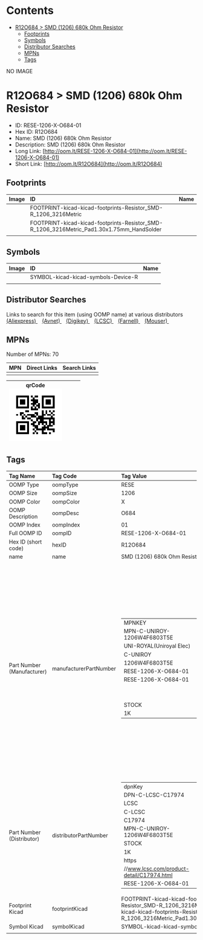 



Contents
========

* [R12O684 > SMD (1206) 680k Ohm Resistor](#r12o684--smd-1206-680k-ohm-resistor)
	* [Footprints](#footprints)
	* [Symbols](#symbols)
	* [Distributor Searches](#distributor-searches)
	* [MPNs](#mpns)
	* [Tags](#tags)
  
NO IMAGE  
# R12O684 > SMD (1206) 680k Ohm Resistor

- ID: RESE-1206-X-O684-01
- Hex ID: R12O684
- Name: SMD (1206) 680k Ohm Resistor
- Description: SMD (1206) 680k Ohm Resistor
- Long Link: [http://oom.lt/RESE-1206-X-O684-01](http://oom.lt/RESE-1206-X-O684-01)
- Short Link: [http://oom.lt/R12O684](http://oom.lt/R12O684)

## Footprints
  

|Image|ID|Name|
| :--- | :--- | :--- |
||FOOTPRINT-kicad-kicad-footprints-Resistor_SMD-R_1206_3216Metric||
||FOOTPRINT-kicad-kicad-footprints-Resistor_SMD-R_1206_3216Metric_Pad1.30x1.75mm_HandSolder||
||||

## Symbols
  

|Image|ID|Name|
| :--- | :--- | :--- |
|![]()|SYMBOL-kicad-kicad-symbols-Device-R||
||||

## Distributor Searches
  
Links to search for this item (using OOMP name) at various distributors  
[(Aliexpress) ](https://www.aliexpress.com/wholesale?SearchText=1117SMD+1206+680k+Ohm+Resistor)&nbsp;&nbsp;&nbsp;[(Avnet) ](https://www.avnet.com/shop/us/search/SMD+1206+680k+Ohm+Resistor)&nbsp;&nbsp;&nbsp;[(Digikey) ](https://www.digikey.co.uk/en/products/result?s=SMD+1206+680k+Ohm+Resistor)&nbsp;&nbsp;&nbsp;[(LCSC) ](https://www.lcsc.com/search?q=SMD+1206+680k+Ohm+Resistor)&nbsp;&nbsp;&nbsp;[(Farnell) ](https://uk.farnell.com/search?st=SMD+1206+680k+Ohm+Resistor)&nbsp;&nbsp;&nbsp;[(Mouser) ](https://www.mouser.com/c/?q=SMD+1206+680k+Ohm+Resistor)&nbsp;&nbsp;&nbsp;
## MPNs
  
Number of MPNs: 70  

|MPN|Direct Links|Search Links|
| :--- | :--- | :--- |
||||
  

|qrCode<br>[![](https://raw.githubusercontent.com/oomlout/oomlout_OOMP_parts_V2/main/RESE/1206/X/O684/01/qrCode_140.png)](https://github.com/oomlout/oomlout_OOMP_parts_V2/tree/main/RESE/1206/X/O684/01/qrCode.png)||||
| :---: | :---: | :---: | :---: |

## Tags
  

|Tag Name|Tag Code|Tag Value|
| :--- | :--- | :--- |
|OOMP Type|oompType|RESE|
|OOMP Size|oompSize|1206|
|OOMP Color|oompColor|X|
|OOMP Description|oompDesc|O684|
|OOMP Index|oompIndex|01|
|Full OOMP ID|oompID|RESE-1206-X-O684-01|
|Hex ID (short code)|hexID|R12O684|
|name|name|SMD (1206) 680k Ohm Resistor|
|Part Number (Manufacturer)|manufacturerPartNumber|<table><tr><td>MPNKEY</td></tr><tr><td> MPN-C-UNIROY-1206W4F6803T5E</td><td> MANUFACTURER</td></tr><tr><td> UNI-ROYAL(Uniroyal Elec)</td><td> MANUCODE</td></tr><tr><td> C-UNIROY</td><td> MPN</td></tr><tr><td> 1206W4F6803T5E</td><td> OOMPIDPARTIAL</td></tr><tr><td> RESE-1206-X-O684-01</td><td> OOMPID</td></tr><tr><td> RESE-1206-X-O684-01</td><td> LINK</td></tr><tr><td> </td><td> DESCRIPTION</td></tr><tr><td> </td><td> TAGS</td></tr><tr><td> STOCK</td></tr><tr><td>1K</td></tr></table></td><td> <table><tr><td>MPNKEY</td></tr><tr><td> MPN-C-UNIROY-1206W4J0684T5E</td><td> MANUFACTURER</td></tr><tr><td> UNI-ROYAL(Uniroyal Elec)</td><td> MANUCODE</td></tr><tr><td> C-UNIROY</td><td> MPN</td></tr><tr><td> 1206W4J0684T5E</td><td> OOMPIDPARTIAL</td></tr><tr><td> RESE-1206-X-O684-01</td><td> OOMPID</td></tr><tr><td> RESE-1206-X-O684-01</td><td> LINK</td></tr><tr><td> </td><td> DESCRIPTION</td></tr><tr><td> </td><td> TAGS</td></tr><tr><td> </td></tr></table></td><td> <table><tr><td>MPNKEY</td></tr><tr><td> MPN-C-LIZELE-CR1206F46803G</td><td> MANUFACTURER</td></tr><tr><td> LIZ Elec</td><td> MANUCODE</td></tr><tr><td> C-LIZELE</td><td> MPN</td></tr><tr><td> CR1206F46803G</td><td> OOMPIDPARTIAL</td></tr><tr><td> RESE-1206-X-O684-01</td><td> OOMPID</td></tr><tr><td> RESE-1206-X-O684-01</td><td> LINK</td></tr><tr><td> </td><td> DESCRIPTION</td></tr><tr><td> </td><td> TAGS</td></tr><tr><td> </td></tr></table></td><td> <table><tr><td>MPNKEY</td></tr><tr><td> MPN-C-LIZELE-CR1206J40684G</td><td> MANUFACTURER</td></tr><tr><td> LIZ Elec</td><td> MANUCODE</td></tr><tr><td> C-LIZELE</td><td> MPN</td></tr><tr><td> CR1206J40684G</td><td> OOMPIDPARTIAL</td></tr><tr><td> RESE-1206-X-O684-01</td><td> OOMPID</td></tr><tr><td> RESE-1206-X-O684-01</td><td> LINK</td></tr><tr><td> </td><td> DESCRIPTION</td></tr><tr><td> </td><td> TAGS</td></tr><tr><td> </td></tr></table></td><td> <table><tr><td>MPNKEY</td></tr><tr><td> MPN-C-RALEC-RTT066803FTP</td><td> MANUFACTURER</td></tr><tr><td> RALEC</td><td> MANUCODE</td></tr><tr><td> C-RALEC</td><td> MPN</td></tr><tr><td> RTT066803FTP</td><td> OOMPIDPARTIAL</td></tr><tr><td> RESE-1206-X-O684-01</td><td> OOMPID</td></tr><tr><td> RESE-1206-X-O684-01</td><td> LINK</td></tr><tr><td> </td><td> DESCRIPTION</td></tr><tr><td> </td><td> TAGS</td></tr><tr><td> STOCK</td></tr><tr><td>1K</td></tr></table></td><td> <table><tr><td>MPNKEY</td></tr><tr><td> MPN-C-RALEC-RTT06684JTP</td><td> MANUFACTURER</td></tr><tr><td> RALEC</td><td> MANUCODE</td></tr><tr><td> C-RALEC</td><td> MPN</td></tr><tr><td> RTT06684JTP</td><td> OOMPIDPARTIAL</td></tr><tr><td> RESE-1206-X-O684-01</td><td> OOMPID</td></tr><tr><td> RESE-1206-X-O684-01</td><td> LINK</td></tr><tr><td> </td><td> DESCRIPTION</td></tr><tr><td> </td><td> TAGS</td></tr><tr><td> STOCK</td></tr><tr><td>1K</td></tr></table></td><td> <table><tr><td>MPNKEY</td></tr><tr><td> MPN-C-YAGEO-RT1206BRD07680KL</td><td> MANUFACTURER</td></tr><tr><td> YAGEO</td><td> MANUCODE</td></tr><tr><td> C-YAGEO</td><td> MPN</td></tr><tr><td> RT1206BRD07680KL</td><td> OOMPIDPARTIAL</td></tr><tr><td> RESE-1206-X-O684-01</td><td> OOMPID</td></tr><tr><td> RESE-1206-X-O684-01</td><td> LINK</td></tr><tr><td> </td><td> DESCRIPTION</td></tr><tr><td> </td><td> TAGS</td></tr><tr><td> </td></tr></table></td><td> <table><tr><td>MPNKEY</td></tr><tr><td> MPN-C-YAGEO-RC1206JR-07680KL</td><td> MANUFACTURER</td></tr><tr><td> YAGEO</td><td> MANUCODE</td></tr><tr><td> C-YAGEO</td><td> MPN</td></tr><tr><td> RC1206JR-07680KL</td><td> OOMPIDPARTIAL</td></tr><tr><td> RESE-1206-X-O684-01</td><td> OOMPID</td></tr><tr><td> RESE-1206-X-O684-01</td><td> LINK</td></tr><tr><td> </td><td> DESCRIPTION</td></tr><tr><td> </td><td> TAGS</td></tr><tr><td> </td></tr></table></td><td> <table><tr><td>MPNKEY</td></tr><tr><td> MPN-C-YAGEO-RC1206FR-07680KL</td><td> MANUFACTURER</td></tr><tr><td> YAGEO</td><td> MANUCODE</td></tr><tr><td> C-YAGEO</td><td> MPN</td></tr><tr><td> RC1206FR-07680KL</td><td> OOMPIDPARTIAL</td></tr><tr><td> RESE-1206-X-O684-01</td><td> OOMPID</td></tr><tr><td> RESE-1206-X-O684-01</td><td> LINK</td></tr><tr><td> </td><td> DESCRIPTION</td></tr><tr><td> </td><td> TAGS</td></tr><tr><td> STOCK</td></tr><tr><td>1K</td></tr></table></td><td> <table><tr><td>MPNKEY</td></tr><tr><td> MPN-C-FHGUAN-RS-06K6803FT</td><td> MANUFACTURER</td></tr><tr><td> FH (Guangdong Fenghua Advanced Tech)</td><td> MANUCODE</td></tr><tr><td> C-FHGUAN</td><td> MPN</td></tr><tr><td> RS-06K6803FT</td><td> OOMPIDPARTIAL</td></tr><tr><td> RESE-1206-X-O684-01</td><td> OOMPID</td></tr><tr><td> RESE-1206-X-O684-01</td><td> LINK</td></tr><tr><td> </td><td> DESCRIPTION</td></tr><tr><td> </td><td> TAGS</td></tr><tr><td> </td></tr></table></td><td> <table><tr><td>MPNKEY</td></tr><tr><td> MPN-C-YAGEO-AC1206FR-07680KL</td><td> MANUFACTURER</td></tr><tr><td> YAGEO</td><td> MANUCODE</td></tr><tr><td> C-YAGEO</td><td> MPN</td></tr><tr><td> AC1206FR-07680KL</td><td> OOMPIDPARTIAL</td></tr><tr><td> RESE-1206-X-O684-01</td><td> OOMPID</td></tr><tr><td> RESE-1206-X-O684-01</td><td> LINK</td></tr><tr><td> </td><td> DESCRIPTION</td></tr><tr><td> </td><td> TAGS</td></tr><tr><td> STOCK</td></tr><tr><td>1K</td></tr></table></td><td> <table><tr><td>MPNKEY</td></tr><tr><td> MPN-C-WALSIN-WR12X6803FTL</td><td> MANUFACTURER</td></tr><tr><td> Walsin Tech Corp</td><td> MANUCODE</td></tr><tr><td> C-WALSIN</td><td> MPN</td></tr><tr><td> WR12X6803FTL</td><td> OOMPIDPARTIAL</td></tr><tr><td> RESE-1206-X-O684-01</td><td> OOMPID</td></tr><tr><td> RESE-1206-X-O684-01</td><td> LINK</td></tr><tr><td> </td><td> DESCRIPTION</td></tr><tr><td> </td><td> TAGS</td></tr><tr><td> STOCK</td></tr><tr><td>1K</td></tr></table></td><td> <table><tr><td>MPNKEY</td></tr><tr><td> MPN-C-WALSIN-WR12X684JTL</td><td> MANUFACTURER</td></tr><tr><td> Walsin Tech Corp</td><td> MANUCODE</td></tr><tr><td> C-WALSIN</td><td> MPN</td></tr><tr><td> WR12X684JTL</td><td> OOMPIDPARTIAL</td></tr><tr><td> RESE-1206-X-O684-01</td><td> OOMPID</td></tr><tr><td> RESE-1206-X-O684-01</td><td> LINK</td></tr><tr><td> </td><td> DESCRIPTION</td></tr><tr><td> </td><td> TAGS</td></tr><tr><td> </td></tr></table></td><td> <table><tr><td>MPNKEY</td></tr><tr><td> MPN-C-EVEROH-HR1206F680KP05</td><td> MANUFACTURER</td></tr><tr><td> Ever Ohms Tech</td><td> MANUCODE</td></tr><tr><td> C-EVEROH</td><td> MPN</td></tr><tr><td> HR1206F680KP05</td><td> OOMPIDPARTIAL</td></tr><tr><td> RESE-1206-X-O684-01</td><td> OOMPID</td></tr><tr><td> RESE-1206-X-O684-01</td><td> LINK</td></tr><tr><td> </td><td> DESCRIPTION</td></tr><tr><td> </td><td> TAGS</td></tr><tr><td> </td></tr></table></td><td> <table><tr><td>MPNKEY</td></tr><tr><td> MPN-C-TAITEC-RM12FTN6803</td><td> MANUFACTURER</td></tr><tr><td> TA-I Tech</td><td> MANUCODE</td></tr><tr><td> C-TAITEC</td><td> MPN</td></tr><tr><td> RM12FTN6803</td><td> OOMPIDPARTIAL</td></tr><tr><td> RESE-1206-X-O684-01</td><td> OOMPID</td></tr><tr><td> RESE-1206-X-O684-01</td><td> LINK</td></tr><tr><td> </td><td> DESCRIPTION</td></tr><tr><td> </td><td> TAGS</td></tr><tr><td> STOCK</td></tr><tr><td>1K</td></tr></table></td><td> <table><tr><td>MPNKEY</td></tr><tr><td> MPN-C-YAGEO-AC1206JR-07680KL</td><td> MANUFACTURER</td></tr><tr><td> YAGEO</td><td> MANUCODE</td></tr><tr><td> C-YAGEO</td><td> MPN</td></tr><tr><td> AC1206JR-07680KL</td><td> OOMPIDPARTIAL</td></tr><tr><td> RESE-1206-X-O684-01</td><td> OOMPID</td></tr><tr><td> RESE-1206-X-O684-01</td><td> LINK</td></tr><tr><td> </td><td> DESCRIPTION</td></tr><tr><td> </td><td> TAGS</td></tr><tr><td> STOCK</td></tr><tr><td>1K</td></tr></table></td><td> <table><tr><td>MPNKEY</td></tr><tr><td> MPN-C-TYOHM-RMC 1206 680K F N</td><td> MANUFACTURER</td></tr><tr><td> TyoHM</td><td> MANUCODE</td></tr><tr><td> C-TYOHM</td><td> MPN</td></tr><tr><td> RMC 1206 680K F N</td><td> OOMPIDPARTIAL</td></tr><tr><td> RESE-1206-X-O684-01</td><td> OOMPID</td></tr><tr><td> RESE-1206-X-O684-01</td><td> LINK</td></tr><tr><td> </td><td> DESCRIPTION</td></tr><tr><td> </td><td> TAGS</td></tr><tr><td> STOCK</td></tr><tr><td>1K</td></tr></table></td><td> <table><tr><td>MPNKEY</td></tr><tr><td> MPN-C-VIKING-CR-06JL7--680K</td><td> MANUFACTURER</td></tr><tr><td> Viking Tech</td><td> MANUCODE</td></tr><tr><td> C-VIKING</td><td> MPN</td></tr><tr><td> CR-06JL7--680K</td><td> OOMPIDPARTIAL</td></tr><tr><td> RESE-1206-X-O684-01</td><td> OOMPID</td></tr><tr><td> RESE-1206-X-O684-01</td><td> LINK</td></tr><tr><td> </td><td> DESCRIPTION</td></tr><tr><td> </td><td> TAGS</td></tr><tr><td> STOCK</td></tr><tr><td>1K</td></tr></table></td><td> <table><tr><td>MPNKEY</td></tr><tr><td> MPN-C-FHGUAN-RS-06K684JT</td><td> MANUFACTURER</td></tr><tr><td> FH (Guangdong Fenghua Advanced Tech)</td><td> MANUCODE</td></tr><tr><td> C-FHGUAN</td><td> MPN</td></tr><tr><td> RS-06K684JT</td><td> OOMPIDPARTIAL</td></tr><tr><td> RESE-1206-X-O684-01</td><td> OOMPID</td></tr><tr><td> RESE-1206-X-O684-01</td><td> LINK</td></tr><tr><td> </td><td> DESCRIPTION</td></tr><tr><td> </td><td> TAGS</td></tr><tr><td> STOCK</td></tr><tr><td>1K</td></tr></table></td><td> <table><tr><td>MPNKEY</td></tr><tr><td> MPN-C-VIKING-ARG06DTC6803</td><td> MANUFACTURER</td></tr><tr><td> Viking Tech</td><td> MANUCODE</td></tr><tr><td> C-VIKING</td><td> MPN</td></tr><tr><td> ARG06DTC6803</td><td> OOMPIDPARTIAL</td></tr><tr><td> RESE-1206-X-O684-01</td><td> OOMPID</td></tr><tr><td> RESE-1206-X-O684-01</td><td> LINK</td></tr><tr><td> </td><td> DESCRIPTION</td></tr><tr><td> </td><td> TAGS</td></tr><tr><td> </td></tr></table></td><td> <table><tr><td>MPNKEY</td></tr><tr><td> MPN-C-RESIST-AECR1206F680KK9</td><td> MANUFACTURER</td></tr><tr><td> Resistor.Today</td><td> MANUCODE</td></tr><tr><td> C-RESIST</td><td> MPN</td></tr><tr><td> AECR1206F680KK9</td><td> OOMPIDPARTIAL</td></tr><tr><td> RESE-1206-X-O684-01</td><td> OOMPID</td></tr><tr><td> RESE-1206-X-O684-01</td><td> LINK</td></tr><tr><td> </td><td> DESCRIPTION</td></tr><tr><td> </td><td> TAGS</td></tr><tr><td> STOCK</td></tr><tr><td>1K</td></tr></table></td><td> <table><tr><td>MPNKEY</td></tr><tr><td> MPN-C-UNIROY-TC0625B6803T5E</td><td> MANUFACTURER</td></tr><tr><td> UNI-ROYAL(Uniroyal Elec)</td><td> MANUCODE</td></tr><tr><td> C-UNIROY</td><td> MPN</td></tr><tr><td> TC0625B6803T5E</td><td> OOMPIDPARTIAL</td></tr><tr><td> RESE-1206-X-O684-01</td><td> OOMPID</td></tr><tr><td> RESE-1206-X-O684-01</td><td> LINK</td></tr><tr><td> </td><td> DESCRIPTION</td></tr><tr><td> </td><td> TAGS</td></tr><tr><td> </td></tr></table></td><td> <table><tr><td>MPNKEY</td></tr><tr><td> MPN-C-UNIROY-TC0625B6803T5K</td><td> MANUFACTURER</td></tr><tr><td> UNI-ROYAL(Uniroyal Elec)</td><td> MANUCODE</td></tr><tr><td> C-UNIROY</td><td> MPN</td></tr><tr><td> TC0625B6803T5K</td><td> OOMPIDPARTIAL</td></tr><tr><td> RESE-1206-X-O684-01</td><td> OOMPID</td></tr><tr><td> RESE-1206-X-O684-01</td><td> LINK</td></tr><tr><td> </td><td> DESCRIPTION</td></tr><tr><td> </td><td> TAGS</td></tr><tr><td> </td></tr></table></td><td> <table><tr><td>MPNKEY</td></tr><tr><td> MPN-C-YAGEO-RV1206FR-07680KL</td><td> MANUFACTURER</td></tr><tr><td> YAGEO</td><td> MANUCODE</td></tr><tr><td> C-YAGEO</td><td> MPN</td></tr><tr><td> RV1206FR-07680KL</td><td> OOMPIDPARTIAL</td></tr><tr><td> RESE-1206-X-O684-01</td><td> OOMPID</td></tr><tr><td> RESE-1206-X-O684-01</td><td> LINK</td></tr><tr><td> </td><td> DESCRIPTION</td></tr><tr><td> </td><td> TAGS</td></tr><tr><td> STOCK</td></tr><tr><td>1K</td></tr></table></td><td> <table><tr><td>MPNKEY</td></tr><tr><td> MPN-C-SUSUMU-RGV3216P-6803-B-T1</td><td> MANUFACTURER</td></tr><tr><td> SUSUMU</td><td> MANUCODE</td></tr><tr><td> C-SUSUMU</td><td> MPN</td></tr><tr><td> RGV3216P-6803-B-T1</td><td> OOMPIDPARTIAL</td></tr><tr><td> RESE-1206-X-O684-01</td><td> OOMPID</td></tr><tr><td> RESE-1206-X-O684-01</td><td> LINK</td></tr><tr><td> </td><td> DESCRIPTION</td></tr><tr><td> </td><td> TAGS</td></tr><tr><td> </td></tr></table></td><td> <table><tr><td>MPNKEY</td></tr><tr><td> MPN-C-VISHAY-TNPW1206680KFHEA</td><td> MANUFACTURER</td></tr><tr><td> Vishay Intertech</td><td> MANUCODE</td></tr><tr><td> C-VISHAY</td><td> MPN</td></tr><tr><td> TNPW1206680KFHEA</td><td> OOMPIDPARTIAL</td></tr><tr><td> RESE-1206-X-O684-01</td><td> OOMPID</td></tr><tr><td> RESE-1206-X-O684-01</td><td> LINK</td></tr><tr><td> </td><td> DESCRIPTION</td></tr><tr><td> </td><td> TAGS</td></tr><tr><td> </td></tr></table></td><td> <table><tr><td>MPNKEY</td></tr><tr><td> MPN-C-SUSUMU-RG3216N-6803-B-T5</td><td> MANUFACTURER</td></tr><tr><td> SUSUMU</td><td> MANUCODE</td></tr><tr><td> C-SUSUMU</td><td> MPN</td></tr><tr><td> RG3216N-6803-B-T5</td><td> OOMPIDPARTIAL</td></tr><tr><td> RESE-1206-X-O684-01</td><td> OOMPID</td></tr><tr><td> RESE-1206-X-O684-01</td><td> LINK</td></tr><tr><td> </td><td> DESCRIPTION</td></tr><tr><td> </td><td> TAGS</td></tr><tr><td> </td></tr></table></td><td> <table><tr><td>MPNKEY</td></tr><tr><td> MPN-C-PANASO-ERA-8AEB684V</td><td> MANUFACTURER</td></tr><tr><td> PANASONIC</td><td> MANUCODE</td></tr><tr><td> C-PANASO</td><td> MPN</td></tr><tr><td> ERA-8AEB684V</td><td> OOMPIDPARTIAL</td></tr><tr><td> RESE-1206-X-O684-01</td><td> OOMPID</td></tr><tr><td> RESE-1206-X-O684-01</td><td> LINK</td></tr><tr><td> </td><td> DESCRIPTION</td></tr><tr><td> </td><td> TAGS</td></tr><tr><td> </td></tr></table></td><td> <table><tr><td>MPNKEY</td></tr><tr><td> MPN-C-PANASO-ERJ-P08J684V</td><td> MANUFACTURER</td></tr><tr><td> PANASONIC</td><td> MANUCODE</td></tr><tr><td> C-PANASO</td><td> MPN</td></tr><tr><td> ERJ-P08J684V</td><td> OOMPIDPARTIAL</td></tr><tr><td> RESE-1206-X-O684-01</td><td> OOMPID</td></tr><tr><td> RESE-1206-X-O684-01</td><td> LINK</td></tr><tr><td> </td><td> DESCRIPTION</td></tr><tr><td> </td><td> TAGS</td></tr><tr><td> </td></tr></table></td><td> <table><tr><td>MPNKEY</td></tr><tr><td> MPN-C-TECONN-CRGCQ1206J680K</td><td> MANUFACTURER</td></tr><tr><td> TE Connectivity</td><td> MANUCODE</td></tr><tr><td> C-TECONN</td><td> MPN</td></tr><tr><td> CRGCQ1206J680K</td><td> OOMPIDPARTIAL</td></tr><tr><td> RESE-1206-X-O684-01</td><td> OOMPID</td></tr><tr><td> RESE-1206-X-O684-01</td><td> LINK</td></tr><tr><td> </td><td> DESCRIPTION</td></tr><tr><td> </td><td> TAGS</td></tr><tr><td> </td></tr></table></td><td> <table><tr><td>MPNKEY</td></tr><tr><td> MPN-C-TECONN-CRGCQ1206F680K</td><td> MANUFACTURER</td></tr><tr><td> TE Connectivity</td><td> MANUCODE</td></tr><tr><td> C-TECONN</td><td> MPN</td></tr><tr><td> CRGCQ1206F680K</td><td> OOMPIDPARTIAL</td></tr><tr><td> RESE-1206-X-O684-01</td><td> OOMPID</td></tr><tr><td> RESE-1206-X-O684-01</td><td> LINK</td></tr><tr><td> </td><td> DESCRIPTION</td></tr><tr><td> </td><td> TAGS</td></tr><tr><td> </td></tr></table></td><td> <table><tr><td>MPNKEY</td></tr><tr><td> MPN-C-TECONN-CRG1206F680K</td><td> MANUFACTURER</td></tr><tr><td> TE Connectivity</td><td> MANUCODE</td></tr><tr><td> C-TECONN</td><td> MPN</td></tr><tr><td> CRG1206F680K</td><td> OOMPIDPARTIAL</td></tr><tr><td> RESE-1206-X-O684-01</td><td> OOMPID</td></tr><tr><td> RESE-1206-X-O684-01</td><td> LINK</td></tr><tr><td> </td><td> DESCRIPTION</td></tr><tr><td> </td><td> TAGS</td></tr><tr><td> </td></tr></table></td><td> <table><tr><td>MPNKEY</td></tr><tr><td> MPN-C-TECONN-CRGH1206J680K</td><td> MANUFACTURER</td></tr><tr><td> TE Connectivity</td><td> MANUCODE</td></tr><tr><td> C-TECONN</td><td> MPN</td></tr><tr><td> CRGH1206J680K</td><td> OOMPIDPARTIAL</td></tr><tr><td> RESE-1206-X-O684-01</td><td> OOMPID</td></tr><tr><td> RESE-1206-X-O684-01</td><td> LINK</td></tr><tr><td> </td><td> DESCRIPTION</td></tr><tr><td> </td><td> TAGS</td></tr><tr><td> </td></tr></table></td><td> <table><tr><td>MPNKEY</td></tr><tr><td> MPN-C-ROHMSE-ESR18EZPF6803</td><td> MANUFACTURER</td></tr><tr><td> ROHM Semicon</td><td> MANUCODE</td></tr><tr><td> C-ROHMSE</td><td> MPN</td></tr><tr><td> ESR18EZPF6803</td><td> OOMPIDPARTIAL</td></tr><tr><td> RESE-1206-X-O684-01</td><td> OOMPID</td></tr><tr><td> RESE-1206-X-O684-01</td><td> LINK</td></tr><tr><td> </td><td> DESCRIPTION</td></tr><tr><td> </td><td> TAGS</td></tr><tr><td> </td></tr></table></td><td> <table><tr><td>MPNKEY</td></tr><tr><td> MPN-C-ROHMSE-ESR18EZPJ684</td><td> MANUFACTURER</td></tr><tr><td> ROHM Semicon</td><td> MANUCODE</td></tr><tr><td> C-ROHMSE</td><td> MPN</td></tr><tr><td> ESR18EZPJ684</td><td> OOMPIDPARTIAL</td></tr><tr><td> RESE-1206-X-O684-01</td><td> OOMPID</td></tr><tr><td> RESE-1206-X-O684-01</td><td> LINK</td></tr><tr><td> </td><td> DESCRIPTION</td></tr><tr><td> </td><td> TAGS</td></tr><tr><td> </td></tr></table></td><td> <table><tr><td>MPNKEY</td></tr><tr><td> MPN-C-UNIROY-1206W4F6803T5E</td><td> MANUFACTURER</td></tr><tr><td> UNI-ROYAL(Uniroyal Elec)</td><td> MANUCODE</td></tr><tr><td> C-UNIROY</td><td> MPN</td></tr><tr><td> 1206W4F6803T5E</td><td> OOMPIDPARTIAL</td></tr><tr><td> RESE-1206-X-O684-01</td><td> OOMPID</td></tr><tr><td> RESE-1206-X-O684-01</td><td> LINK</td></tr><tr><td> </td><td> DESCRIPTION</td></tr><tr><td> </td><td> TAGS</td></tr><tr><td> STOCK</td></tr><tr><td>1K</td></tr></table></td><td> <table><tr><td>MPNKEY</td></tr><tr><td> MPN-C-UNIROY-1206W4J0684T5E</td><td> MANUFACTURER</td></tr><tr><td> UNI-ROYAL(Uniroyal Elec)</td><td> MANUCODE</td></tr><tr><td> C-UNIROY</td><td> MPN</td></tr><tr><td> 1206W4J0684T5E</td><td> OOMPIDPARTIAL</td></tr><tr><td> RESE-1206-X-O684-01</td><td> OOMPID</td></tr><tr><td> RESE-1206-X-O684-01</td><td> LINK</td></tr><tr><td> </td><td> DESCRIPTION</td></tr><tr><td> </td><td> TAGS</td></tr><tr><td> </td></tr></table></td><td> <table><tr><td>MPNKEY</td></tr><tr><td> MPN-C-LIZELE-CR1206F46803G</td><td> MANUFACTURER</td></tr><tr><td> LIZ Elec</td><td> MANUCODE</td></tr><tr><td> C-LIZELE</td><td> MPN</td></tr><tr><td> CR1206F46803G</td><td> OOMPIDPARTIAL</td></tr><tr><td> RESE-1206-X-O684-01</td><td> OOMPID</td></tr><tr><td> RESE-1206-X-O684-01</td><td> LINK</td></tr><tr><td> </td><td> DESCRIPTION</td></tr><tr><td> </td><td> TAGS</td></tr><tr><td> </td></tr></table></td><td> <table><tr><td>MPNKEY</td></tr><tr><td> MPN-C-LIZELE-CR1206J40684G</td><td> MANUFACTURER</td></tr><tr><td> LIZ Elec</td><td> MANUCODE</td></tr><tr><td> C-LIZELE</td><td> MPN</td></tr><tr><td> CR1206J40684G</td><td> OOMPIDPARTIAL</td></tr><tr><td> RESE-1206-X-O684-01</td><td> OOMPID</td></tr><tr><td> RESE-1206-X-O684-01</td><td> LINK</td></tr><tr><td> </td><td> DESCRIPTION</td></tr><tr><td> </td><td> TAGS</td></tr><tr><td> </td></tr></table></td><td> <table><tr><td>MPNKEY</td></tr><tr><td> MPN-C-RALEC-RTT066803FTP</td><td> MANUFACTURER</td></tr><tr><td> RALEC</td><td> MANUCODE</td></tr><tr><td> C-RALEC</td><td> MPN</td></tr><tr><td> RTT066803FTP</td><td> OOMPIDPARTIAL</td></tr><tr><td> RESE-1206-X-O684-01</td><td> OOMPID</td></tr><tr><td> RESE-1206-X-O684-01</td><td> LINK</td></tr><tr><td> </td><td> DESCRIPTION</td></tr><tr><td> </td><td> TAGS</td></tr><tr><td> STOCK</td></tr><tr><td>1K</td></tr></table></td><td> <table><tr><td>MPNKEY</td></tr><tr><td> MPN-C-RALEC-RTT06684JTP</td><td> MANUFACTURER</td></tr><tr><td> RALEC</td><td> MANUCODE</td></tr><tr><td> C-RALEC</td><td> MPN</td></tr><tr><td> RTT06684JTP</td><td> OOMPIDPARTIAL</td></tr><tr><td> RESE-1206-X-O684-01</td><td> OOMPID</td></tr><tr><td> RESE-1206-X-O684-01</td><td> LINK</td></tr><tr><td> </td><td> DESCRIPTION</td></tr><tr><td> </td><td> TAGS</td></tr><tr><td> STOCK</td></tr><tr><td>1K</td></tr></table></td><td> <table><tr><td>MPNKEY</td></tr><tr><td> MPN-C-YAGEO-RT1206BRD07680KL</td><td> MANUFACTURER</td></tr><tr><td> YAGEO</td><td> MANUCODE</td></tr><tr><td> C-YAGEO</td><td> MPN</td></tr><tr><td> RT1206BRD07680KL</td><td> OOMPIDPARTIAL</td></tr><tr><td> RESE-1206-X-O684-01</td><td> OOMPID</td></tr><tr><td> RESE-1206-X-O684-01</td><td> LINK</td></tr><tr><td> </td><td> DESCRIPTION</td></tr><tr><td> </td><td> TAGS</td></tr><tr><td> </td></tr></table></td><td> <table><tr><td>MPNKEY</td></tr><tr><td> MPN-C-YAGEO-RC1206JR-07680KL</td><td> MANUFACTURER</td></tr><tr><td> YAGEO</td><td> MANUCODE</td></tr><tr><td> C-YAGEO</td><td> MPN</td></tr><tr><td> RC1206JR-07680KL</td><td> OOMPIDPARTIAL</td></tr><tr><td> RESE-1206-X-O684-01</td><td> OOMPID</td></tr><tr><td> RESE-1206-X-O684-01</td><td> LINK</td></tr><tr><td> </td><td> DESCRIPTION</td></tr><tr><td> </td><td> TAGS</td></tr><tr><td> </td></tr></table></td><td> <table><tr><td>MPNKEY</td></tr><tr><td> MPN-C-YAGEO-RC1206FR-07680KL</td><td> MANUFACTURER</td></tr><tr><td> YAGEO</td><td> MANUCODE</td></tr><tr><td> C-YAGEO</td><td> MPN</td></tr><tr><td> RC1206FR-07680KL</td><td> OOMPIDPARTIAL</td></tr><tr><td> RESE-1206-X-O684-01</td><td> OOMPID</td></tr><tr><td> RESE-1206-X-O684-01</td><td> LINK</td></tr><tr><td> </td><td> DESCRIPTION</td></tr><tr><td> </td><td> TAGS</td></tr><tr><td> STOCK</td></tr><tr><td>1K</td></tr></table></td><td> <table><tr><td>MPNKEY</td></tr><tr><td> MPN-C-FHGUAN-RS-06K6803FT</td><td> MANUFACTURER</td></tr><tr><td> FH (Guangdong Fenghua Advanced Tech)</td><td> MANUCODE</td></tr><tr><td> C-FHGUAN</td><td> MPN</td></tr><tr><td> RS-06K6803FT</td><td> OOMPIDPARTIAL</td></tr><tr><td> RESE-1206-X-O684-01</td><td> OOMPID</td></tr><tr><td> RESE-1206-X-O684-01</td><td> LINK</td></tr><tr><td> </td><td> DESCRIPTION</td></tr><tr><td> </td><td> TAGS</td></tr><tr><td> </td></tr></table></td><td> <table><tr><td>MPNKEY</td></tr><tr><td> MPN-C-YAGEO-AC1206FR-07680KL</td><td> MANUFACTURER</td></tr><tr><td> YAGEO</td><td> MANUCODE</td></tr><tr><td> C-YAGEO</td><td> MPN</td></tr><tr><td> AC1206FR-07680KL</td><td> OOMPIDPARTIAL</td></tr><tr><td> RESE-1206-X-O684-01</td><td> OOMPID</td></tr><tr><td> RESE-1206-X-O684-01</td><td> LINK</td></tr><tr><td> </td><td> DESCRIPTION</td></tr><tr><td> </td><td> TAGS</td></tr><tr><td> STOCK</td></tr><tr><td>1K</td></tr></table></td><td> <table><tr><td>MPNKEY</td></tr><tr><td> MPN-C-WALSIN-WR12X6803FTL</td><td> MANUFACTURER</td></tr><tr><td> Walsin Tech Corp</td><td> MANUCODE</td></tr><tr><td> C-WALSIN</td><td> MPN</td></tr><tr><td> WR12X6803FTL</td><td> OOMPIDPARTIAL</td></tr><tr><td> RESE-1206-X-O684-01</td><td> OOMPID</td></tr><tr><td> RESE-1206-X-O684-01</td><td> LINK</td></tr><tr><td> </td><td> DESCRIPTION</td></tr><tr><td> </td><td> TAGS</td></tr><tr><td> STOCK</td></tr><tr><td>1K</td></tr></table></td><td> <table><tr><td>MPNKEY</td></tr><tr><td> MPN-C-WALSIN-WR12X684JTL</td><td> MANUFACTURER</td></tr><tr><td> Walsin Tech Corp</td><td> MANUCODE</td></tr><tr><td> C-WALSIN</td><td> MPN</td></tr><tr><td> WR12X684JTL</td><td> OOMPIDPARTIAL</td></tr><tr><td> RESE-1206-X-O684-01</td><td> OOMPID</td></tr><tr><td> RESE-1206-X-O684-01</td><td> LINK</td></tr><tr><td> </td><td> DESCRIPTION</td></tr><tr><td> </td><td> TAGS</td></tr><tr><td> </td></tr></table></td><td> <table><tr><td>MPNKEY</td></tr><tr><td> MPN-C-EVEROH-HR1206F680KP05</td><td> MANUFACTURER</td></tr><tr><td> Ever Ohms Tech</td><td> MANUCODE</td></tr><tr><td> C-EVEROH</td><td> MPN</td></tr><tr><td> HR1206F680KP05</td><td> OOMPIDPARTIAL</td></tr><tr><td> RESE-1206-X-O684-01</td><td> OOMPID</td></tr><tr><td> RESE-1206-X-O684-01</td><td> LINK</td></tr><tr><td> </td><td> DESCRIPTION</td></tr><tr><td> </td><td> TAGS</td></tr><tr><td> </td></tr></table></td><td> <table><tr><td>MPNKEY</td></tr><tr><td> MPN-C-TAITEC-RM12FTN6803</td><td> MANUFACTURER</td></tr><tr><td> TA-I Tech</td><td> MANUCODE</td></tr><tr><td> C-TAITEC</td><td> MPN</td></tr><tr><td> RM12FTN6803</td><td> OOMPIDPARTIAL</td></tr><tr><td> RESE-1206-X-O684-01</td><td> OOMPID</td></tr><tr><td> RESE-1206-X-O684-01</td><td> LINK</td></tr><tr><td> </td><td> DESCRIPTION</td></tr><tr><td> </td><td> TAGS</td></tr><tr><td> STOCK</td></tr><tr><td>1K</td></tr></table></td><td> <table><tr><td>MPNKEY</td></tr><tr><td> MPN-C-YAGEO-AC1206JR-07680KL</td><td> MANUFACTURER</td></tr><tr><td> YAGEO</td><td> MANUCODE</td></tr><tr><td> C-YAGEO</td><td> MPN</td></tr><tr><td> AC1206JR-07680KL</td><td> OOMPIDPARTIAL</td></tr><tr><td> RESE-1206-X-O684-01</td><td> OOMPID</td></tr><tr><td> RESE-1206-X-O684-01</td><td> LINK</td></tr><tr><td> </td><td> DESCRIPTION</td></tr><tr><td> </td><td> TAGS</td></tr><tr><td> STOCK</td></tr><tr><td>1K</td></tr></table></td><td> <table><tr><td>MPNKEY</td></tr><tr><td> MPN-C-TYOHM-RMC 1206 680K F N</td><td> MANUFACTURER</td></tr><tr><td> TyoHM</td><td> MANUCODE</td></tr><tr><td> C-TYOHM</td><td> MPN</td></tr><tr><td> RMC 1206 680K F N</td><td> OOMPIDPARTIAL</td></tr><tr><td> RESE-1206-X-O684-01</td><td> OOMPID</td></tr><tr><td> RESE-1206-X-O684-01</td><td> LINK</td></tr><tr><td> </td><td> DESCRIPTION</td></tr><tr><td> </td><td> TAGS</td></tr><tr><td> STOCK</td></tr><tr><td>1K</td></tr></table></td><td> <table><tr><td>MPNKEY</td></tr><tr><td> MPN-C-VIKING-CR-06JL7--680K</td><td> MANUFACTURER</td></tr><tr><td> Viking Tech</td><td> MANUCODE</td></tr><tr><td> C-VIKING</td><td> MPN</td></tr><tr><td> CR-06JL7--680K</td><td> OOMPIDPARTIAL</td></tr><tr><td> RESE-1206-X-O684-01</td><td> OOMPID</td></tr><tr><td> RESE-1206-X-O684-01</td><td> LINK</td></tr><tr><td> </td><td> DESCRIPTION</td></tr><tr><td> </td><td> TAGS</td></tr><tr><td> STOCK</td></tr><tr><td>1K</td></tr></table></td><td> <table><tr><td>MPNKEY</td></tr><tr><td> MPN-C-FHGUAN-RS-06K684JT</td><td> MANUFACTURER</td></tr><tr><td> FH (Guangdong Fenghua Advanced Tech)</td><td> MANUCODE</td></tr><tr><td> C-FHGUAN</td><td> MPN</td></tr><tr><td> RS-06K684JT</td><td> OOMPIDPARTIAL</td></tr><tr><td> RESE-1206-X-O684-01</td><td> OOMPID</td></tr><tr><td> RESE-1206-X-O684-01</td><td> LINK</td></tr><tr><td> </td><td> DESCRIPTION</td></tr><tr><td> </td><td> TAGS</td></tr><tr><td> STOCK</td></tr><tr><td>1K</td></tr></table></td><td> <table><tr><td>MPNKEY</td></tr><tr><td> MPN-C-VIKING-ARG06DTC6803</td><td> MANUFACTURER</td></tr><tr><td> Viking Tech</td><td> MANUCODE</td></tr><tr><td> C-VIKING</td><td> MPN</td></tr><tr><td> ARG06DTC6803</td><td> OOMPIDPARTIAL</td></tr><tr><td> RESE-1206-X-O684-01</td><td> OOMPID</td></tr><tr><td> RESE-1206-X-O684-01</td><td> LINK</td></tr><tr><td> </td><td> DESCRIPTION</td></tr><tr><td> </td><td> TAGS</td></tr><tr><td> </td></tr></table></td><td> <table><tr><td>MPNKEY</td></tr><tr><td> MPN-C-RESIST-AECR1206F680KK9</td><td> MANUFACTURER</td></tr><tr><td> Resistor.Today</td><td> MANUCODE</td></tr><tr><td> C-RESIST</td><td> MPN</td></tr><tr><td> AECR1206F680KK9</td><td> OOMPIDPARTIAL</td></tr><tr><td> RESE-1206-X-O684-01</td><td> OOMPID</td></tr><tr><td> RESE-1206-X-O684-01</td><td> LINK</td></tr><tr><td> </td><td> DESCRIPTION</td></tr><tr><td> </td><td> TAGS</td></tr><tr><td> STOCK</td></tr><tr><td>1K</td></tr></table></td><td> <table><tr><td>MPNKEY</td></tr><tr><td> MPN-C-UNIROY-TC0625B6803T5E</td><td> MANUFACTURER</td></tr><tr><td> UNI-ROYAL(Uniroyal Elec)</td><td> MANUCODE</td></tr><tr><td> C-UNIROY</td><td> MPN</td></tr><tr><td> TC0625B6803T5E</td><td> OOMPIDPARTIAL</td></tr><tr><td> RESE-1206-X-O684-01</td><td> OOMPID</td></tr><tr><td> RESE-1206-X-O684-01</td><td> LINK</td></tr><tr><td> </td><td> DESCRIPTION</td></tr><tr><td> </td><td> TAGS</td></tr><tr><td> </td></tr></table></td><td> <table><tr><td>MPNKEY</td></tr><tr><td> MPN-C-UNIROY-TC0625B6803T5K</td><td> MANUFACTURER</td></tr><tr><td> UNI-ROYAL(Uniroyal Elec)</td><td> MANUCODE</td></tr><tr><td> C-UNIROY</td><td> MPN</td></tr><tr><td> TC0625B6803T5K</td><td> OOMPIDPARTIAL</td></tr><tr><td> RESE-1206-X-O684-01</td><td> OOMPID</td></tr><tr><td> RESE-1206-X-O684-01</td><td> LINK</td></tr><tr><td> </td><td> DESCRIPTION</td></tr><tr><td> </td><td> TAGS</td></tr><tr><td> </td></tr></table></td><td> <table><tr><td>MPNKEY</td></tr><tr><td> MPN-C-YAGEO-RV1206FR-07680KL</td><td> MANUFACTURER</td></tr><tr><td> YAGEO</td><td> MANUCODE</td></tr><tr><td> C-YAGEO</td><td> MPN</td></tr><tr><td> RV1206FR-07680KL</td><td> OOMPIDPARTIAL</td></tr><tr><td> RESE-1206-X-O684-01</td><td> OOMPID</td></tr><tr><td> RESE-1206-X-O684-01</td><td> LINK</td></tr><tr><td> </td><td> DESCRIPTION</td></tr><tr><td> </td><td> TAGS</td></tr><tr><td> STOCK</td></tr><tr><td>1K</td></tr></table></td><td> <table><tr><td>MPNKEY</td></tr><tr><td> MPN-C-SUSUMU-RGV3216P-6803-B-T1</td><td> MANUFACTURER</td></tr><tr><td> SUSUMU</td><td> MANUCODE</td></tr><tr><td> C-SUSUMU</td><td> MPN</td></tr><tr><td> RGV3216P-6803-B-T1</td><td> OOMPIDPARTIAL</td></tr><tr><td> RESE-1206-X-O684-01</td><td> OOMPID</td></tr><tr><td> RESE-1206-X-O684-01</td><td> LINK</td></tr><tr><td> </td><td> DESCRIPTION</td></tr><tr><td> </td><td> TAGS</td></tr><tr><td> </td></tr></table></td><td> <table><tr><td>MPNKEY</td></tr><tr><td> MPN-C-VISHAY-TNPW1206680KFHEA</td><td> MANUFACTURER</td></tr><tr><td> Vishay Intertech</td><td> MANUCODE</td></tr><tr><td> C-VISHAY</td><td> MPN</td></tr><tr><td> TNPW1206680KFHEA</td><td> OOMPIDPARTIAL</td></tr><tr><td> RESE-1206-X-O684-01</td><td> OOMPID</td></tr><tr><td> RESE-1206-X-O684-01</td><td> LINK</td></tr><tr><td> </td><td> DESCRIPTION</td></tr><tr><td> </td><td> TAGS</td></tr><tr><td> </td></tr></table></td><td> <table><tr><td>MPNKEY</td></tr><tr><td> MPN-C-SUSUMU-RG3216N-6803-B-T5</td><td> MANUFACTURER</td></tr><tr><td> SUSUMU</td><td> MANUCODE</td></tr><tr><td> C-SUSUMU</td><td> MPN</td></tr><tr><td> RG3216N-6803-B-T5</td><td> OOMPIDPARTIAL</td></tr><tr><td> RESE-1206-X-O684-01</td><td> OOMPID</td></tr><tr><td> RESE-1206-X-O684-01</td><td> LINK</td></tr><tr><td> </td><td> DESCRIPTION</td></tr><tr><td> </td><td> TAGS</td></tr><tr><td> </td></tr></table></td><td> <table><tr><td>MPNKEY</td></tr><tr><td> MPN-C-PANASO-ERA-8AEB684V</td><td> MANUFACTURER</td></tr><tr><td> PANASONIC</td><td> MANUCODE</td></tr><tr><td> C-PANASO</td><td> MPN</td></tr><tr><td> ERA-8AEB684V</td><td> OOMPIDPARTIAL</td></tr><tr><td> RESE-1206-X-O684-01</td><td> OOMPID</td></tr><tr><td> RESE-1206-X-O684-01</td><td> LINK</td></tr><tr><td> </td><td> DESCRIPTION</td></tr><tr><td> </td><td> TAGS</td></tr><tr><td> </td></tr></table></td><td> <table><tr><td>MPNKEY</td></tr><tr><td> MPN-C-PANASO-ERJ-P08J684V</td><td> MANUFACTURER</td></tr><tr><td> PANASONIC</td><td> MANUCODE</td></tr><tr><td> C-PANASO</td><td> MPN</td></tr><tr><td> ERJ-P08J684V</td><td> OOMPIDPARTIAL</td></tr><tr><td> RESE-1206-X-O684-01</td><td> OOMPID</td></tr><tr><td> RESE-1206-X-O684-01</td><td> LINK</td></tr><tr><td> </td><td> DESCRIPTION</td></tr><tr><td> </td><td> TAGS</td></tr><tr><td> </td></tr></table></td><td> <table><tr><td>MPNKEY</td></tr><tr><td> MPN-C-TECONN-CRGCQ1206J680K</td><td> MANUFACTURER</td></tr><tr><td> TE Connectivity</td><td> MANUCODE</td></tr><tr><td> C-TECONN</td><td> MPN</td></tr><tr><td> CRGCQ1206J680K</td><td> OOMPIDPARTIAL</td></tr><tr><td> RESE-1206-X-O684-01</td><td> OOMPID</td></tr><tr><td> RESE-1206-X-O684-01</td><td> LINK</td></tr><tr><td> </td><td> DESCRIPTION</td></tr><tr><td> </td><td> TAGS</td></tr><tr><td> </td></tr></table></td><td> <table><tr><td>MPNKEY</td></tr><tr><td> MPN-C-TECONN-CRGCQ1206F680K</td><td> MANUFACTURER</td></tr><tr><td> TE Connectivity</td><td> MANUCODE</td></tr><tr><td> C-TECONN</td><td> MPN</td></tr><tr><td> CRGCQ1206F680K</td><td> OOMPIDPARTIAL</td></tr><tr><td> RESE-1206-X-O684-01</td><td> OOMPID</td></tr><tr><td> RESE-1206-X-O684-01</td><td> LINK</td></tr><tr><td> </td><td> DESCRIPTION</td></tr><tr><td> </td><td> TAGS</td></tr><tr><td> </td></tr></table></td><td> <table><tr><td>MPNKEY</td></tr><tr><td> MPN-C-TECONN-CRG1206F680K</td><td> MANUFACTURER</td></tr><tr><td> TE Connectivity</td><td> MANUCODE</td></tr><tr><td> C-TECONN</td><td> MPN</td></tr><tr><td> CRG1206F680K</td><td> OOMPIDPARTIAL</td></tr><tr><td> RESE-1206-X-O684-01</td><td> OOMPID</td></tr><tr><td> RESE-1206-X-O684-01</td><td> LINK</td></tr><tr><td> </td><td> DESCRIPTION</td></tr><tr><td> </td><td> TAGS</td></tr><tr><td> </td></tr></table></td><td> <table><tr><td>MPNKEY</td></tr><tr><td> MPN-C-TECONN-CRGH1206J680K</td><td> MANUFACTURER</td></tr><tr><td> TE Connectivity</td><td> MANUCODE</td></tr><tr><td> C-TECONN</td><td> MPN</td></tr><tr><td> CRGH1206J680K</td><td> OOMPIDPARTIAL</td></tr><tr><td> RESE-1206-X-O684-01</td><td> OOMPID</td></tr><tr><td> RESE-1206-X-O684-01</td><td> LINK</td></tr><tr><td> </td><td> DESCRIPTION</td></tr><tr><td> </td><td> TAGS</td></tr><tr><td> </td></tr></table></td><td> <table><tr><td>MPNKEY</td></tr><tr><td> MPN-C-ROHMSE-ESR18EZPF6803</td><td> MANUFACTURER</td></tr><tr><td> ROHM Semicon</td><td> MANUCODE</td></tr><tr><td> C-ROHMSE</td><td> MPN</td></tr><tr><td> ESR18EZPF6803</td><td> OOMPIDPARTIAL</td></tr><tr><td> RESE-1206-X-O684-01</td><td> OOMPID</td></tr><tr><td> RESE-1206-X-O684-01</td><td> LINK</td></tr><tr><td> </td><td> DESCRIPTION</td></tr><tr><td> </td><td> TAGS</td></tr><tr><td> </td></tr></table></td><td> <table><tr><td>MPNKEY</td></tr><tr><td> MPN-C-ROHMSE-ESR18EZPJ684</td><td> MANUFACTURER</td></tr><tr><td> ROHM Semicon</td><td> MANUCODE</td></tr><tr><td> C-ROHMSE</td><td> MPN</td></tr><tr><td> ESR18EZPJ684</td><td> OOMPIDPARTIAL</td></tr><tr><td> RESE-1206-X-O684-01</td><td> OOMPID</td></tr><tr><td> RESE-1206-X-O684-01</td><td> LINK</td></tr><tr><td> </td><td> DESCRIPTION</td></tr><tr><td> </td><td> TAGS</td></tr><tr><td> </td></tr></table>|
|Part Number (Distributor)|distributorPartNumber|<table><tr><td>dpnKey</td></tr><tr><td> DPN-C-LCSC-C17974</td><td> DISTRIBUTOR</td></tr><tr><td> LCSC</td><td> DISTRCODE</td></tr><tr><td> C-LCSC</td><td> DPN</td></tr><tr><td> C17974</td><td> MPN</td></tr><tr><td> MPN-C-UNIROY-1206W4F6803T5E</td><td> TAGS</td></tr><tr><td> STOCK</td></tr><tr><td>1K</td><td> LINK</td></tr><tr><td> https</td></tr><tr><td>//www.lcsc.com/product-detail/C17974.html</td><td> OOMPID</td></tr><tr><td> RESE-1206-X-O684-01</td></tr></table></td><td> <table><tr><td>dpnKey</td></tr><tr><td> DPN-C-LCSC-C47469</td><td> DISTRIBUTOR</td></tr><tr><td> LCSC</td><td> DISTRCODE</td></tr><tr><td> C-LCSC</td><td> DPN</td></tr><tr><td> C47469</td><td> MPN</td></tr><tr><td> MPN-C-UNIROY-1206W4J0684T5E</td><td> TAGS</td></tr><tr><td> </td><td> LINK</td></tr><tr><td> https</td></tr><tr><td>//www.lcsc.com/product-detail/C47469.html</td><td> OOMPID</td></tr><tr><td> RESE-1206-X-O684-01</td></tr></table></td><td> <table><tr><td>dpnKey</td></tr><tr><td> DPN-C-LCSC-C102241</td><td> DISTRIBUTOR</td></tr><tr><td> LCSC</td><td> DISTRCODE</td></tr><tr><td> C-LCSC</td><td> DPN</td></tr><tr><td> C102241</td><td> MPN</td></tr><tr><td> MPN-C-LIZELE-CR1206F46803G</td><td> TAGS</td></tr><tr><td> </td><td> LINK</td></tr><tr><td> https</td></tr><tr><td>//www.lcsc.com/product-detail/C102241.html</td><td> OOMPID</td></tr><tr><td> RESE-1206-X-O684-01</td></tr></table></td><td> <table><tr><td>dpnKey</td></tr><tr><td> DPN-C-LCSC-C102382</td><td> DISTRIBUTOR</td></tr><tr><td> LCSC</td><td> DISTRCODE</td></tr><tr><td> C-LCSC</td><td> DPN</td></tr><tr><td> C102382</td><td> MPN</td></tr><tr><td> MPN-C-LIZELE-CR1206J40684G</td><td> TAGS</td></tr><tr><td> </td><td> LINK</td></tr><tr><td> https</td></tr><tr><td>//www.lcsc.com/product-detail/C102382.html</td><td> OOMPID</td></tr><tr><td> RESE-1206-X-O684-01</td></tr></table></td><td> <table><tr><td>dpnKey</td></tr><tr><td> DPN-C-LCSC-C104879</td><td> DISTRIBUTOR</td></tr><tr><td> LCSC</td><td> DISTRCODE</td></tr><tr><td> C-LCSC</td><td> DPN</td></tr><tr><td> C104879</td><td> MPN</td></tr><tr><td> MPN-C-RALEC-RTT066803FTP</td><td> TAGS</td></tr><tr><td> STOCK</td></tr><tr><td>1K</td><td> LINK</td></tr><tr><td> https</td></tr><tr><td>//www.lcsc.com/product-detail/C104879.html</td><td> OOMPID</td></tr><tr><td> RESE-1206-X-O684-01</td></tr></table></td><td> <table><tr><td>dpnKey</td></tr><tr><td> DPN-C-LCSC-C104885</td><td> DISTRIBUTOR</td></tr><tr><td> LCSC</td><td> DISTRCODE</td></tr><tr><td> C-LCSC</td><td> DPN</td></tr><tr><td> C104885</td><td> MPN</td></tr><tr><td> MPN-C-RALEC-RTT06684JTP</td><td> TAGS</td></tr><tr><td> STOCK</td></tr><tr><td>1K</td><td> LINK</td></tr><tr><td> https</td></tr><tr><td>//www.lcsc.com/product-detail/C104885.html</td><td> OOMPID</td></tr><tr><td> RESE-1206-X-O684-01</td></tr></table></td><td> <table><tr><td>dpnKey</td></tr><tr><td> DPN-C-LCSC-C136883</td><td> DISTRIBUTOR</td></tr><tr><td> LCSC</td><td> DISTRCODE</td></tr><tr><td> C-LCSC</td><td> DPN</td></tr><tr><td> C136883</td><td> MPN</td></tr><tr><td> MPN-C-YAGEO-RT1206BRD07680KL</td><td> TAGS</td></tr><tr><td> </td><td> LINK</td></tr><tr><td> https</td></tr><tr><td>//www.lcsc.com/product-detail/C136883.html</td><td> OOMPID</td></tr><tr><td> RESE-1206-X-O684-01</td></tr></table></td><td> <table><tr><td>dpnKey</td></tr><tr><td> DPN-C-LCSC-C137125</td><td> DISTRIBUTOR</td></tr><tr><td> LCSC</td><td> DISTRCODE</td></tr><tr><td> C-LCSC</td><td> DPN</td></tr><tr><td> C137125</td><td> MPN</td></tr><tr><td> MPN-C-YAGEO-RC1206JR-07680KL</td><td> TAGS</td></tr><tr><td> </td><td> LINK</td></tr><tr><td> https</td></tr><tr><td>//www.lcsc.com/product-detail/C137125.html</td><td> OOMPID</td></tr><tr><td> RESE-1206-X-O684-01</td></tr></table></td><td> <table><tr><td>dpnKey</td></tr><tr><td> DPN-C-LCSC-C137241</td><td> DISTRIBUTOR</td></tr><tr><td> LCSC</td><td> DISTRCODE</td></tr><tr><td> C-LCSC</td><td> DPN</td></tr><tr><td> C137241</td><td> MPN</td></tr><tr><td> MPN-C-YAGEO-RC1206FR-07680KL</td><td> TAGS</td></tr><tr><td> STOCK</td></tr><tr><td>1K</td><td> LINK</td></tr><tr><td> https</td></tr><tr><td>//www.lcsc.com/product-detail/C137241.html</td><td> OOMPID</td></tr><tr><td> RESE-1206-X-O684-01</td></tr></table></td><td> <table><tr><td>dpnKey</td></tr><tr><td> DPN-C-LCSC-C140007</td><td> DISTRIBUTOR</td></tr><tr><td> LCSC</td><td> DISTRCODE</td></tr><tr><td> C-LCSC</td><td> DPN</td></tr><tr><td> C140007</td><td> MPN</td></tr><tr><td> MPN-C-FHGUAN-RS-06K6803FT</td><td> TAGS</td></tr><tr><td> </td><td> LINK</td></tr><tr><td> https</td></tr><tr><td>//www.lcsc.com/product-detail/C140007.html</td><td> OOMPID</td></tr><tr><td> RESE-1206-X-O684-01</td></tr></table></td><td> <table><tr><td>dpnKey</td></tr><tr><td> DPN-C-LCSC-C144480</td><td> DISTRIBUTOR</td></tr><tr><td> LCSC</td><td> DISTRCODE</td></tr><tr><td> C-LCSC</td><td> DPN</td></tr><tr><td> C144480</td><td> MPN</td></tr><tr><td> MPN-C-YAGEO-AC1206FR-07680KL</td><td> TAGS</td></tr><tr><td> STOCK</td></tr><tr><td>1K</td><td> LINK</td></tr><tr><td> https</td></tr><tr><td>//www.lcsc.com/product-detail/C144480.html</td><td> OOMPID</td></tr><tr><td> RESE-1206-X-O684-01</td></tr></table></td><td> <table><tr><td>dpnKey</td></tr><tr><td> DPN-C-LCSC-C171121</td><td> DISTRIBUTOR</td></tr><tr><td> LCSC</td><td> DISTRCODE</td></tr><tr><td> C-LCSC</td><td> DPN</td></tr><tr><td> C171121</td><td> MPN</td></tr><tr><td> MPN-C-WALSIN-WR12X6803FTL</td><td> TAGS</td></tr><tr><td> STOCK</td></tr><tr><td>1K</td><td> LINK</td></tr><tr><td> https</td></tr><tr><td>//www.lcsc.com/product-detail/C171121.html</td><td> OOMPID</td></tr><tr><td> RESE-1206-X-O684-01</td></tr></table></td><td> <table><tr><td>dpnKey</td></tr><tr><td> DPN-C-LCSC-C171194</td><td> DISTRIBUTOR</td></tr><tr><td> LCSC</td><td> DISTRCODE</td></tr><tr><td> C-LCSC</td><td> DPN</td></tr><tr><td> C171194</td><td> MPN</td></tr><tr><td> MPN-C-WALSIN-WR12X684JTL</td><td> TAGS</td></tr><tr><td> </td><td> LINK</td></tr><tr><td> https</td></tr><tr><td>//www.lcsc.com/product-detail/C171194.html</td><td> OOMPID</td></tr><tr><td> RESE-1206-X-O684-01</td></tr></table></td><td> <table><tr><td>dpnKey</td></tr><tr><td> DPN-C-LCSC-C175506</td><td> DISTRIBUTOR</td></tr><tr><td> LCSC</td><td> DISTRCODE</td></tr><tr><td> C-LCSC</td><td> DPN</td></tr><tr><td> C175506</td><td> MPN</td></tr><tr><td> MPN-C-EVEROH-HR1206F680KP05</td><td> TAGS</td></tr><tr><td> </td><td> LINK</td></tr><tr><td> https</td></tr><tr><td>//www.lcsc.com/product-detail/C175506.html</td><td> OOMPID</td></tr><tr><td> RESE-1206-X-O684-01</td></tr></table></td><td> <table><tr><td>dpnKey</td></tr><tr><td> DPN-C-LCSC-C188098</td><td> DISTRIBUTOR</td></tr><tr><td> LCSC</td><td> DISTRCODE</td></tr><tr><td> C-LCSC</td><td> DPN</td></tr><tr><td> C188098</td><td> MPN</td></tr><tr><td> MPN-C-TAITEC-RM12FTN6803</td><td> TAGS</td></tr><tr><td> STOCK</td></tr><tr><td>1K</td><td> LINK</td></tr><tr><td> https</td></tr><tr><td>//www.lcsc.com/product-detail/C188098.html</td><td> OOMPID</td></tr><tr><td> RESE-1206-X-O684-01</td></tr></table></td><td> <table><tr><td>dpnKey</td></tr><tr><td> DPN-C-LCSC-C229975</td><td> DISTRIBUTOR</td></tr><tr><td> LCSC</td><td> DISTRCODE</td></tr><tr><td> C-LCSC</td><td> DPN</td></tr><tr><td> C229975</td><td> MPN</td></tr><tr><td> MPN-C-YAGEO-AC1206JR-07680KL</td><td> TAGS</td></tr><tr><td> STOCK</td></tr><tr><td>1K</td><td> LINK</td></tr><tr><td> https</td></tr><tr><td>//www.lcsc.com/product-detail/C229975.html</td><td> OOMPID</td></tr><tr><td> RESE-1206-X-O684-01</td></tr></table></td><td> <table><tr><td>dpnKey</td></tr><tr><td> DPN-C-LCSC-C269595</td><td> DISTRIBUTOR</td></tr><tr><td> LCSC</td><td> DISTRCODE</td></tr><tr><td> C-LCSC</td><td> DPN</td></tr><tr><td> C269595</td><td> MPN</td></tr><tr><td> MPN-C-TYOHM-RMC 1206 680K F N</td><td> TAGS</td></tr><tr><td> STOCK</td></tr><tr><td>1K</td><td> LINK</td></tr><tr><td> https</td></tr><tr><td>//www.lcsc.com/product-detail/C269595.html</td><td> OOMPID</td></tr><tr><td> RESE-1206-X-O684-01</td></tr></table></td><td> <table><tr><td>dpnKey</td></tr><tr><td> DPN-C-LCSC-C280053</td><td> DISTRIBUTOR</td></tr><tr><td> LCSC</td><td> DISTRCODE</td></tr><tr><td> C-LCSC</td><td> DPN</td></tr><tr><td> C280053</td><td> MPN</td></tr><tr><td> MPN-C-VIKING-CR-06JL7--680K</td><td> TAGS</td></tr><tr><td> STOCK</td></tr><tr><td>1K</td><td> LINK</td></tr><tr><td> https</td></tr><tr><td>//www.lcsc.com/product-detail/C280053.html</td><td> OOMPID</td></tr><tr><td> RESE-1206-X-O684-01</td></tr></table></td><td> <table><tr><td>dpnKey</td></tr><tr><td> DPN-C-LCSC-C286672</td><td> DISTRIBUTOR</td></tr><tr><td> LCSC</td><td> DISTRCODE</td></tr><tr><td> C-LCSC</td><td> DPN</td></tr><tr><td> C286672</td><td> MPN</td></tr><tr><td> MPN-C-FHGUAN-RS-06K684JT</td><td> TAGS</td></tr><tr><td> STOCK</td></tr><tr><td>1K</td><td> LINK</td></tr><tr><td> https</td></tr><tr><td>//www.lcsc.com/product-detail/C286672.html</td><td> OOMPID</td></tr><tr><td> RESE-1206-X-O684-01</td></tr></table></td><td> <table><tr><td>dpnKey</td></tr><tr><td> DPN-C-LCSC-C311980</td><td> DISTRIBUTOR</td></tr><tr><td> LCSC</td><td> DISTRCODE</td></tr><tr><td> C-LCSC</td><td> DPN</td></tr><tr><td> C311980</td><td> MPN</td></tr><tr><td> MPN-C-VIKING-ARG06DTC6803</td><td> TAGS</td></tr><tr><td> </td><td> LINK</td></tr><tr><td> https</td></tr><tr><td>//www.lcsc.com/product-detail/C311980.html</td><td> OOMPID</td></tr><tr><td> RESE-1206-X-O684-01</td></tr></table></td><td> <table><tr><td>dpnKey</td></tr><tr><td> DPN-C-LCSC-C352046</td><td> DISTRIBUTOR</td></tr><tr><td> LCSC</td><td> DISTRCODE</td></tr><tr><td> C-LCSC</td><td> DPN</td></tr><tr><td> C352046</td><td> MPN</td></tr><tr><td> MPN-C-RESIST-AECR1206F680KK9</td><td> TAGS</td></tr><tr><td> STOCK</td></tr><tr><td>1K</td><td> LINK</td></tr><tr><td> https</td></tr><tr><td>//www.lcsc.com/product-detail/C352046.html</td><td> OOMPID</td></tr><tr><td> RESE-1206-X-O684-01</td></tr></table></td><td> <table><tr><td>dpnKey</td></tr><tr><td> DPN-C-LCSC-C425376</td><td> DISTRIBUTOR</td></tr><tr><td> LCSC</td><td> DISTRCODE</td></tr><tr><td> C-LCSC</td><td> DPN</td></tr><tr><td> C425376</td><td> MPN</td></tr><tr><td> MPN-C-UNIROY-TC0625B6803T5E</td><td> TAGS</td></tr><tr><td> </td><td> LINK</td></tr><tr><td> https</td></tr><tr><td>//www.lcsc.com/product-detail/C425376.html</td><td> OOMPID</td></tr><tr><td> RESE-1206-X-O684-01</td></tr></table></td><td> <table><tr><td>dpnKey</td></tr><tr><td> DPN-C-LCSC-C517515</td><td> DISTRIBUTOR</td></tr><tr><td> LCSC</td><td> DISTRCODE</td></tr><tr><td> C-LCSC</td><td> DPN</td></tr><tr><td> C517515</td><td> MPN</td></tr><tr><td> MPN-C-UNIROY-TC0625B6803T5K</td><td> TAGS</td></tr><tr><td> </td><td> LINK</td></tr><tr><td> https</td></tr><tr><td>//www.lcsc.com/product-detail/C517515.html</td><td> OOMPID</td></tr><tr><td> RESE-1206-X-O684-01</td></tr></table></td><td> <table><tr><td>dpnKey</td></tr><tr><td> DPN-C-LCSC-C723668</td><td> DISTRIBUTOR</td></tr><tr><td> LCSC</td><td> DISTRCODE</td></tr><tr><td> C-LCSC</td><td> DPN</td></tr><tr><td> C723668</td><td> MPN</td></tr><tr><td> MPN-C-YAGEO-RV1206FR-07680KL</td><td> TAGS</td></tr><tr><td> STOCK</td></tr><tr><td>1K</td><td> LINK</td></tr><tr><td> https</td></tr><tr><td>//www.lcsc.com/product-detail/C723668.html</td><td> OOMPID</td></tr><tr><td> RESE-1206-X-O684-01</td></tr></table></td><td> <table><tr><td>dpnKey</td></tr><tr><td> DPN-C-LCSC-C1513090</td><td> DISTRIBUTOR</td></tr><tr><td> LCSC</td><td> DISTRCODE</td></tr><tr><td> C-LCSC</td><td> DPN</td></tr><tr><td> C1513090</td><td> MPN</td></tr><tr><td> MPN-C-SUSUMU-RGV3216P-6803-B-T1</td><td> TAGS</td></tr><tr><td> </td><td> LINK</td></tr><tr><td> https</td></tr><tr><td>//www.lcsc.com/product-detail/C1513090.html</td><td> OOMPID</td></tr><tr><td> RESE-1206-X-O684-01</td></tr></table></td><td> <table><tr><td>dpnKey</td></tr><tr><td> DPN-C-LCSC-C1713827</td><td> DISTRIBUTOR</td></tr><tr><td> LCSC</td><td> DISTRCODE</td></tr><tr><td> C-LCSC</td><td> DPN</td></tr><tr><td> C1713827</td><td> MPN</td></tr><tr><td> MPN-C-VISHAY-TNPW1206680KFHEA</td><td> TAGS</td></tr><tr><td> </td><td> LINK</td></tr><tr><td> https</td></tr><tr><td>//www.lcsc.com/product-detail/C1713827.html</td><td> OOMPID</td></tr><tr><td> RESE-1206-X-O684-01</td></tr></table></td><td> <table><tr><td>dpnKey</td></tr><tr><td> DPN-C-LCSC-C1723801</td><td> DISTRIBUTOR</td></tr><tr><td> LCSC</td><td> DISTRCODE</td></tr><tr><td> C-LCSC</td><td> DPN</td></tr><tr><td> C1723801</td><td> MPN</td></tr><tr><td> MPN-C-SUSUMU-RG3216N-6803-B-T5</td><td> TAGS</td></tr><tr><td> </td><td> LINK</td></tr><tr><td> https</td></tr><tr><td>//www.lcsc.com/product-detail/C1723801.html</td><td> OOMPID</td></tr><tr><td> RESE-1206-X-O684-01</td></tr></table></td><td> <table><tr><td>dpnKey</td></tr><tr><td> DPN-C-LCSC-C2075628</td><td> DISTRIBUTOR</td></tr><tr><td> LCSC</td><td> DISTRCODE</td></tr><tr><td> C-LCSC</td><td> DPN</td></tr><tr><td> C2075628</td><td> MPN</td></tr><tr><td> MPN-C-PANASO-ERA-8AEB684V</td><td> TAGS</td></tr><tr><td> </td><td> LINK</td></tr><tr><td> https</td></tr><tr><td>//www.lcsc.com/product-detail/C2075628.html</td><td> OOMPID</td></tr><tr><td> RESE-1206-X-O684-01</td></tr></table></td><td> <table><tr><td>dpnKey</td></tr><tr><td> DPN-C-LCSC-C2080293</td><td> DISTRIBUTOR</td></tr><tr><td> LCSC</td><td> DISTRCODE</td></tr><tr><td> C-LCSC</td><td> DPN</td></tr><tr><td> C2080293</td><td> MPN</td></tr><tr><td> MPN-C-PANASO-ERJ-P08J684V</td><td> TAGS</td></tr><tr><td> </td><td> LINK</td></tr><tr><td> https</td></tr><tr><td>//www.lcsc.com/product-detail/C2080293.html</td><td> OOMPID</td></tr><tr><td> RESE-1206-X-O684-01</td></tr></table></td><td> <table><tr><td>dpnKey</td></tr><tr><td> DPN-C-LCSC-C2081710</td><td> DISTRIBUTOR</td></tr><tr><td> LCSC</td><td> DISTRCODE</td></tr><tr><td> C-LCSC</td><td> DPN</td></tr><tr><td> C2081710</td><td> MPN</td></tr><tr><td> MPN-C-TECONN-CRGCQ1206J680K</td><td> TAGS</td></tr><tr><td> </td><td> LINK</td></tr><tr><td> https</td></tr><tr><td>//www.lcsc.com/product-detail/C2081710.html</td><td> OOMPID</td></tr><tr><td> RESE-1206-X-O684-01</td></tr></table></td><td> <table><tr><td>dpnKey</td></tr><tr><td> DPN-C-LCSC-C2082299</td><td> DISTRIBUTOR</td></tr><tr><td> LCSC</td><td> DISTRCODE</td></tr><tr><td> C-LCSC</td><td> DPN</td></tr><tr><td> C2082299</td><td> MPN</td></tr><tr><td> MPN-C-TECONN-CRGCQ1206F680K</td><td> TAGS</td></tr><tr><td> </td><td> LINK</td></tr><tr><td> https</td></tr><tr><td>//www.lcsc.com/product-detail/C2082299.html</td><td> OOMPID</td></tr><tr><td> RESE-1206-X-O684-01</td></tr></table></td><td> <table><tr><td>dpnKey</td></tr><tr><td> DPN-C-LCSC-C2097852</td><td> DISTRIBUTOR</td></tr><tr><td> LCSC</td><td> DISTRCODE</td></tr><tr><td> C-LCSC</td><td> DPN</td></tr><tr><td> C2097852</td><td> MPN</td></tr><tr><td> MPN-C-TECONN-CRG1206F680K</td><td> TAGS</td></tr><tr><td> </td><td> LINK</td></tr><tr><td> https</td></tr><tr><td>//www.lcsc.com/product-detail/C2097852.html</td><td> OOMPID</td></tr><tr><td> RESE-1206-X-O684-01</td></tr></table></td><td> <table><tr><td>dpnKey</td></tr><tr><td> DPN-C-LCSC-C2103177</td><td> DISTRIBUTOR</td></tr><tr><td> LCSC</td><td> DISTRCODE</td></tr><tr><td> C-LCSC</td><td> DPN</td></tr><tr><td> C2103177</td><td> MPN</td></tr><tr><td> MPN-C-TECONN-CRGH1206J680K</td><td> TAGS</td></tr><tr><td> </td><td> LINK</td></tr><tr><td> https</td></tr><tr><td>//www.lcsc.com/product-detail/C2103177.html</td><td> OOMPID</td></tr><tr><td> RESE-1206-X-O684-01</td></tr></table></td><td> <table><tr><td>dpnKey</td></tr><tr><td> DPN-C-LCSC-C2104916</td><td> DISTRIBUTOR</td></tr><tr><td> LCSC</td><td> DISTRCODE</td></tr><tr><td> C-LCSC</td><td> DPN</td></tr><tr><td> C2104916</td><td> MPN</td></tr><tr><td> MPN-C-ROHMSE-ESR18EZPF6803</td><td> TAGS</td></tr><tr><td> </td><td> LINK</td></tr><tr><td> https</td></tr><tr><td>//www.lcsc.com/product-detail/C2104916.html</td><td> OOMPID</td></tr><tr><td> RESE-1206-X-O684-01</td></tr></table></td><td> <table><tr><td>dpnKey</td></tr><tr><td> DPN-C-LCSC-C2107379</td><td> DISTRIBUTOR</td></tr><tr><td> LCSC</td><td> DISTRCODE</td></tr><tr><td> C-LCSC</td><td> DPN</td></tr><tr><td> C2107379</td><td> MPN</td></tr><tr><td> MPN-C-ROHMSE-ESR18EZPJ684</td><td> TAGS</td></tr><tr><td> </td><td> LINK</td></tr><tr><td> https</td></tr><tr><td>//www.lcsc.com/product-detail/C2107379.html</td><td> OOMPID</td></tr><tr><td> RESE-1206-X-O684-01</td></tr></table>|
|Footprint Kicad|footprintKicad|FOOTPRINT-kicad-kicad-footprints-Resistor_SMD-R_1206_3216Metric, FOOTPRINT-kicad-kicad-footprints-Resistor_SMD-R_1206_3216Metric_Pad1.30x1.75mm_HandSolder|
|Symbol Kicad|symbolKicad|SYMBOL-kicad-kicad-symbols-Device-R|
||||
